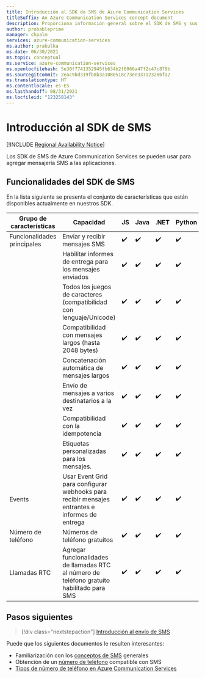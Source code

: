 ```yaml
---
title: Introducción al SDK de SMS de Azure Communication Services
titleSuffix: An Azure Communication Services concept document
description: Proporciona información general sobre el SDK de SMS y sus ofertas.
author: probableprime
manager: chpalm
services: azure-communication-services
ms.author: prakulka
ms.date: 06/30/2021
ms.topic: conceptual
ms.service: azure-communication-services
ms.openlocfilehash: 5e30f7741352945fb634b2f8066a47f2c47c879b
ms.sourcegitcommit: 2eac9bd319fb8b3a1080518c73ee337123286fa2
ms.translationtype: HT
ms.contentlocale: es-ES
ms.lasthandoff: 08/31/2021
ms.locfileid: "123258143"
---
```

# <a name="sms-sdk-overview"></a>Introducción al SDK de SMS

[!INCLUDE [Regional Availability Notice](../../includes/regional-availability-include.md)]

Los SDK de SMS de Azure Communication Services se pueden usar para agregar mensajería SMS a las aplicaciones.

## <a name="sms-sdk-capabilities"></a>Funcionalidades del SDK de SMS

En la lista siguiente se presenta el conjunto de características que están disponibles actualmente en nuestros SDK.

| Grupo de características | Capacidad                                                                            | JS  | Java | .NET | Python |
| ----------------- | ------------------------------------------------------------------------------------- | --- | ---- | ---- | ------ |
| Funcionalidades principales | Enviar y recibir mensajes SMS                                                         | ✔️   | ✔️    | ✔️    | ✔️      |
|                   | Habilitar informes de entrega para los mensajes enviados                                             | ✔️   | ✔️    | ✔️    | ✔️      |
|                   | Todos los juegos de caracteres (compatibilidad con lenguaje/Unicode)                                         | ✔️   | ✔️    | ✔️    | ✔️      |
|                   | Compatibilidad con mensajes largos (hasta 2048 bytes)                                          | ✔️   | ✔️    | ✔️    | ✔️      |
|                   | Concatenación automática de mensajes largos                                                   | ✔️   | ✔️    | ✔️    | ✔️      |
|                   | Envío de mensajes a varios destinatarios a la vez                                        | ✔️   | ✔️    | ✔️    | ✔️      |
|                   | Compatibilidad con la idempotencia                                                               | ✔️   | ✔️    | ✔️    | ✔️      |
|                   | Etiquetas personalizadas para los mensajes.                                                             | ✔️   | ✔️    | ✔️    | ✔️      |
| Events            | Usar Event Grid para configurar webhooks para recibir mensajes entrantes e informes de entrega | ✔️   | ✔️    | ✔️    | ✔️      |
| Número de teléfono      | Números de teléfono gratuitos                                                                     | ✔️   | ✔️    | ✔️    | ✔️      |
| Llamadas RTC      | Agregar funcionalidades de llamadas RTC al número de teléfono gratuito habilitado para SMS                    | ✔️   | ✔️    | ✔️    | ✔️      |

## <a name="next-steps"></a>Pasos siguientes

> [!div class="nextstepaction"]
> [Introducción al envío de SMS](../../quickstarts/telephony-sms/send.md)

Puede que los siguientes documentos le resulten interesantes:

- Familiarización con los [conceptos de SMS](../telephony-sms/concepts.md) generales
- Obtención de un [número de teléfono](../../quickstarts/telephony-sms/get-phone-number.md) compatible con SMS
- [Tipos de número de teléfono en Azure Communication Services](../telephony-sms/plan-solution.md)
